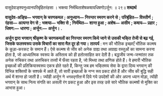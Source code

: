  

वासुदेवाङ्श्यनुध्यानपरिबृंहितरंहसा । भक्त्या निर्मथिताशेषकषायधिषणोऽर्जुन: ॥ २९॥ **शब्दार्थ** 

**वासुदेव-अङ्घ्रि—** **भगवान् के चरणकमल** **; अनुध्यान—** **निरन्तर स्मरण करने से** **; परिबृंहित—** **विस्तीर्ण** **; रंहसा—** **अत्यन्त वेग से** **;** **भक्त्या—** **भक्ति से** **; निर्मथित—** **शान्त हुआ** **; अशेष—** **असीम** **; कषाय—** **प्रहार** **; धिषण:—** **धारणा** **; अर्जुन:—** **अर्जुन।** **.** 

**अर्जुन द्वारा भगवान् श्रीकृष्ण के चरणकमलों का निरन्तर स्मरण किये जाने से उसकी भकि्त** **तेजी से बढ़ गई, जिसके फलस्वरूप उसके विचारों का सारा मैल दूर हो गया।** **तात्पर्य** : मन की भौतिक इच्छाएँ भौतिक कल्मष के कूड़ा-करकट के समान हैं। ऐसे कल्मष से जीव को अनेक ग्राह्य तथा अग्राह्य वस्तुओं का सामना करना होता है, जो आध्यात्मिक स्वरूप के अस्तित्व को ही हतोत्साहित कर देती है। बद्धजीव जन्म-जन्मांतर तक अनेक रुचिकर तथा अरुचिकर तत्त्वों में फँसा रहता है, जो मिथ्या तथा क्षणिक होते हैं। वे हमारी भौतिक इच्छाओं की प्रतिक्रियास्वरूप एकत्र होते रहते हैं, किन्तु जब हम भकि्तमय सेवा के द्वारा दिव्य भगवान् की विभिन्न शक्तियों के सश्पर्क में आते हैं, तो सारी इच्छाओं के नग्न रूप प्रकट होते हैं और जीव की बुद्धि सही अर्थ में शान्त हो जाती है। ज्योंही अर्जुन ने *भगवद्गीता* में दिये गये उपदेशों की ओर अपना ध्यान मोड़ा, त्योंही भगवान् के साथ नित्य संगति का असली रंग प्रकट हुआ और इस तरह उसे सारे भौतिक कल्मषों से मुक्ति का आभास हुआ। 